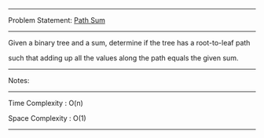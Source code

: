 ******************************************************************************
Problem Statement: [Path Sum](https://leetcode.com/problems/path-sum/)
******************************************************************************
Given a binary tree and a sum, determine if the tree has a root-to-leaf path 

such that adding up all the values along the path equals the given sum.

******************************************************************************
Notes: 
******************************************************************************
Time Complexity : O(n)

Space Complexity : O(1)

******************************************************************************